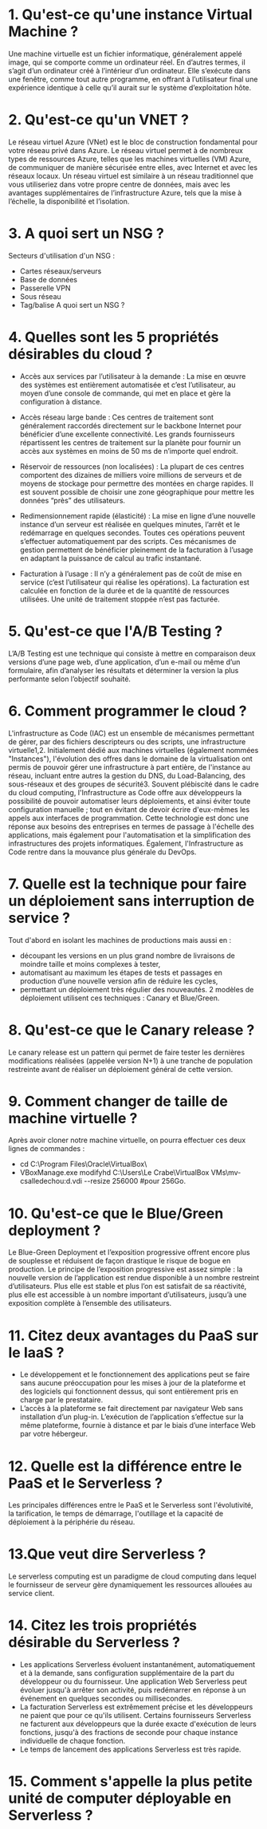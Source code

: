 # 1. Qu'est-ce qu'une instance Virtual Machine ?
Une machine virtuelle est un fichier informatique, généralement appelé image, qui se comporte comme un ordinateur réel. En d’autres termes, il s’agit d’un ordinateur créé à l’intérieur d’un ordinateur. Elle s’exécute dans une fenêtre, comme tout autre programme, en offrant à l’utilisateur final une expérience identique à celle qu’il aurait sur le système d’exploitation hôte.

# 2. Qu'est-ce qu'un VNET ? 
Le réseau virtuel Azure (VNet) est le bloc de construction fondamental pour votre réseau privé dans Azure. Le réseau virtuel permet à de nombreux types de ressources Azure, telles que les machines virtuelles (VM) Azure, de communiquer de manière sécurisée entre elles, avec Internet et avec les réseaux locaux. Un réseau virtuel est similaire à un réseau traditionnel que vous utiliseriez dans votre propre centre de données, mais avec les avantages supplémentaires de l’infrastructure Azure, tels que la mise à l’échelle, la disponibilité et l’isolation.

# 3. A quoi sert un NSG ?
Secteurs d'utilisation d'un NSG :
- Cartes réseaux/serveurs
- Base de données
- Passerelle VPN
- Sous réseau
- Tag/balise 
A quoi sert un NSG ?

# 4. Quelles sont les 5 propriétés désirables du cloud ?
- Accès aux services par l’utilisateur à la demande :
La mise en œuvre des systèmes est entièrement automatisée et c’est l’utilisateur, au moyen d’une console de commande, qui met en place et gère la configuration à distance.
- Accès réseau large bande :
Ces centres de traitement sont généralement raccordés directement sur le backbone Internet pour bénéficier d’une excellente connectivité. Les grands fournisseurs répartissent les centres de traitement sur la planète pour fournir un accès aux systèmes en moins de 50 ms de n’importe quel endroit.
- Réservoir de ressources (non localisées) :
La plupart de ces centres comportent des dizaines de milliers voire millions de serveurs et de moyens de stockage pour permettre des montées en charge rapides. Il est souvent possible de choisir une zone géographique pour mettre les données “près” des utilisateurs.

- Redimensionnement rapide (élasticité) :
La mise en ligne d’une nouvelle instance d’un serveur est réalisée en quelques minutes, l’arrêt et le redémarrage en quelques secondes. Toutes ces opérations peuvent s’effectuer automatiquement par des scripts. Ces mécanismes de gestion permettent de bénéficier pleinement de la facturation à l’usage en adaptant la puissance de calcul au trafic instantané.
- Facturation à l’usage :
Il n’y a généralement pas de coût de mise en service (c’est l’utilisateur qui réalise les opérations). La facturation est calculée en fonction de la durée et de la quantité de ressources utilisées. Une unité de traitement stoppée n’est pas facturée.

# 5. Qu'est-ce que l'A/B Testing ?
L’A/B Testing est une technique qui consiste à mettre en comparaison deux versions d’une page web, d’une application, d’un e-mail ou même d’un formulaire, afin d’analyser les résultats et déterminer la version la plus performante selon l’objectif souhaité.

# 6. Comment programmer le cloud ?
L'infrastructure as Code (IAC) est un ensemble de mécanismes permettant de gérer, par des fichiers descripteurs ou des scripts, une infrastructure virtuelle1,2. Initialement dédié aux machines virtuelles (également nommées "Instances"), l'évolution des offres dans le domaine de la virtualisation ont permis de pouvoir gérer une infrastructure à part entière, de l'instance au réseau, incluant entre autres la gestion du DNS, du Load-Balancing, des sous-réseaux et des groupes de sécurité3.
Souvent plébiscité dans le cadre du cloud computing, l'Infrastructure as Code offre aux développeurs la possibilité de pouvoir automatiser leurs déploiements, et ainsi éviter toute configuration manuelle ; tout en évitant de devoir écrire d'eux-mêmes les appels aux interfaces de programmation. Cette technologie est donc une réponse aux besoins des entreprises en termes de passage à l'échelle des applications, mais également pour l'automatisation et la simplification des infrastructures des projets informatiques. Également, l'Infrastructure as Code rentre dans la mouvance plus générale du DevOps.


# 7. Quelle est la technique pour faire un déploiement sans interruption de service ?
Tout d'abord en isolant les machines de productions mais aussi en :
- découpant les versions en un plus grand nombre de livraisons de moindre taille et moins complexes à tester,
- automatisant au maximum les étapes de tests et passages en production d’une nouvelle version afin de réduire les cycles,
- permettant un déploiement très régulier des nouveautés.
2 modèles de déploiement utilisent ces techniques : Canary et Blue/Green.

# 8. Qu'est-ce que le Canary release ?
Le canary release est un pattern qui permet de faire tester les dernières modifications réalisées (appelée version N+1) à une tranche de population restreinte avant de réaliser un déploiement général de cette version.

# 9. Comment changer de taille de machine virtuelle ?
Après avoir cloner notre machine virtuelle, on pourra effectuer ces deux lignes de commandes : 
- cd C:\Program Files\Oracle\VirtualBox\
- VBoxManage.exe modifyhd C:\Users\Le Crabe\VirtualBox VMs\mv-csalledechou\:d.vdi --resize 256000 #pour 256Go.

# 10. Qu'est-ce que le Blue/Green deployment ?
Le Blue-Green Deployment et l’exposition progressive offrent encore plus de souplesse et réduisent de façon drastique le risque de bogue en production.
Le principe de l’exposition progressive est assez simple : la nouvelle version de l’application est rendue disponible à un nombre restreint d’utilisateurs. Plus elle est stable et plus l’on est satisfait de sa réactivité, plus elle est accessible à un nombre important d’utilisateurs, jusqu’à une exposition complète à l’ensemble des utilisateurs.

# 11. Citez deux avantages du PaaS sur le IaaS ?
- Le développement et le fonctionnement des applications peut se faire sans aucune préoccupation pour les mises à jour de la plateforme et des logiciels qui fonctionnent dessus, qui sont entièrement pris en charge par le prestataire.
- L’accès à la plateforme se fait directement par navigateur Web sans installation d’un plug-in. L’exécution de l’application s’effectue sur la même plateforme, fournie à distance et par le biais d’une interface Web par votre hébergeur.

# 12. Quelle est la différence entre le PaaS et le Serverless ?
Les principales différences entre le PaaS et le Serverless sont l'évolutivité, la tarification, le temps de démarrage, l'outillage et la capacité de déploiement à la périphérie du réseau.

# 13.Que veut dire Serverless ?
Le serverless computing est un paradigme de cloud computing dans lequel le fournisseur de serveur gère dynamiquement les ressources allouées au service client.

# 14. Citez les trois propriétés désirable du Serverless ?
- Les applications Serverless évoluent instantanément, automatiquement et à la demande, sans configuration supplémentaire de la part du développeur ou du fournisseur. Une application Web Serverless peut évoluer jusqu'à arrêter son activité, puis redémarrer en réponse à un événement en quelques secondes ou millisecondes.
- La facturation Serverless est extrêmement précise et les développeurs ne paient que pour ce qu'ils utilisent. Certains fournisseurs Serverless ne facturent aux développeurs que la durée exacte d'exécution de leurs fonctions, jusqu'à des fractions de seconde pour chaque instance individuelle de chaque fonction.
- Le temps de lancement des applications Serverless est très rapide.

# 15. Comment s'appelle la plus petite unité de computer déployable en Serverless ?

